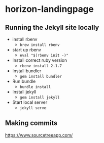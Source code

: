 # horizon-landingpage

## Running the Jekyll site locally
- install rbenv
    - `brew install rbenv`
- start up rbenv
    - `eval "$(rbenv init -)"`
- Install correct ruby version
    - `rbenv install 2.1.7`
- Install bundler 
    - `gem install bundler`
- Run bundle
    - `bundle install`
- Install jekyll
    - `gem install jekyll`
- Start local server
    - `jekyll serve`

## Making commits

https://www.sourcetreeapp.com/

